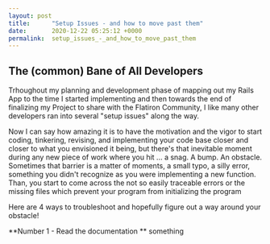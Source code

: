 ```yaml
---
layout: post
title:      "Setup Issues - and how to move past them"
date:       2020-12-22 05:25:12 +0000
permalink:  setup_issues_-_and_how_to_move_past_them
---
```


## The (common) Bane of All Developers
 
Trhoughout my planning and development phase of mapping out my Rails App to the time I started implementing and then towards the end of finalizing my Project to share with the Flatiron Community, I like many other developers ran into several "setup issues" along the way.

Now I can say how amazing it is to have the motivation and the vigor to start coding, tinkering, revising, and implementing your code base closer and closer to what you envisioned it being, but there's that inevitable moment during any new piece of work where you hit ... a snag. A bump. An obstacle. Sometimes that barrier is a matter of moments, a small typo, a silly error, something you didn't recognize as you were implementing a new function. Than, you start to come across the not so easily traceable errors or the missing files which prevent your program from initializing the program

Here are 4 ways to troubleshoot and hopefully figure out a way around your obstacle!

**Number 1 - Read the documentation **
something 
